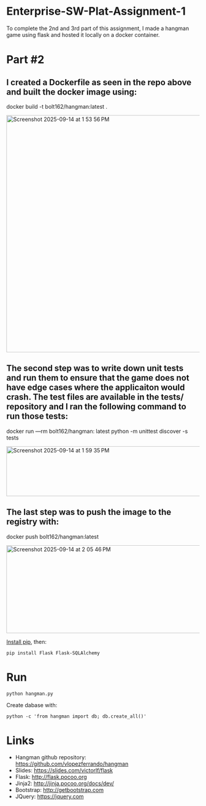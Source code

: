 # Enterprise-SW-Plat-Assignment-1

To complete the 2nd and 3rd part of this assignment, I made a hangman game using flask and hosted it locally on a docker container.

# Part #2

## I created a Dockerfile as seen in the repo above and built the docker image using:

docker build -t bolt162/hangman:latest .

<img width="1260" height="618" alt="Screenshot 2025-09-14 at 1 53 56 PM" src="https://github.com/user-attachments/assets/88ababa2-f0f4-4a8d-a5fe-98534e911f31" />


## The second step was to write down unit tests and run them to ensure that the game does not have edge cases where the applicaiton would crash. The test files are available in the tests/ repository and I ran the following command to run those tests:

docker run —rm bolt162/hangman: latest python -m unittest discover -s tests

<img width="1279" height="130" alt="Screenshot 2025-09-14 at 1 59 35 PM" src="https://github.com/user-attachments/assets/62b4706c-6624-44be-a134-7ddecf4f8bb2" />


## The last step was to push the image to the registry with:

docker push bolt162/hangman:latest

<img width="774" height="229" alt="Screenshot 2025-09-14 at 2 05 46 PM" src="https://github.com/user-attachments/assets/f37834cb-a6a1-4670-a81e-00700f3da3af" />

[Install pip](https://pip.pypa.io/en/stable/installing/), then:

    pip install Flask Flask-SQLAlchemy

# Run

    python hangman.py

Create dabase with:

    python -c 'from hangman import db; db.create_all()'

# Links

* Hangman github repository: https://github.com/vlopezferrando/hangman
* Slides: https://slides.com/victorlf/flask
* Flask: http://flask.pocoo.org
* Jinja2: http://jinja.pocoo.org/docs/dev/
* Bootstrap: http://getbootstrap.com
* JQuery: https://jquery.com
